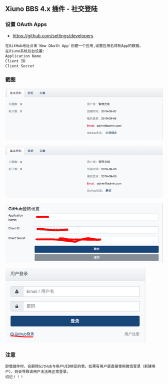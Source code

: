 
Xiuno BBS 4.x 插件 - 社交登陆
------------------

### 设置 OAuth Apps
- https://github.com/settings/developers
```
在GitHub地址点击`New OAuth App`创建一个应用,设置应用名得到App的数据。
在Xiuno系统后台设置:
Application Name
Client ID
Client Secret
```

### 截图
[![screenshot-1.png](/screenshot/screenshot-1.png)](/screenshot/screenshot-1.png)

[![screenshot-2.png](/screenshot/screenshot-2.png)](/screenshot/screenshot-2.png)

[![screenshot-3.png](/screenshot/screenshot-3.png)](/screenshot/screenshot-3.png)

[![screenshot-4.png](/screenshot/screenshot-4.png)](/screenshot/screenshot-4.png)

### 注意
```
卸载插件时，会删除GitHub与用户UID绑定的表。如果有用户是直接使用微信登录（新建用户），则会导致该用户无法再正常登录。
切记！！！
```